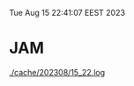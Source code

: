 Tue Aug 15 22:41:07 EEST 2023
# JAM
<a href='./cache/202308/15_22.log'>./cache/202308/15_22.log</a>
